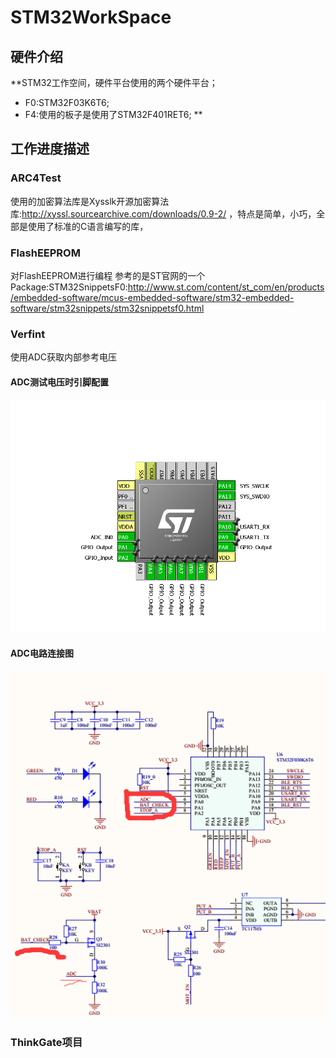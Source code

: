 # STM32WorkSpace
## 硬件介绍
**STM32工作空间，硬件平台使用的两个硬件平台；
* F0:STM32F03K6T6;
* F4:使用的板子是使用了STM32F401RET6;
**

## 工作进度描述
### ARC4Test
使用的加密算法库是Xysslk开源加密算法库:http://xyssl.sourcearchive.com/downloads/0.9-2/
，特点是简单，小巧，全部是使用了标准的C语言编写的库，
### FlashEEPROM
对FlashEEPROM进行编程
参考的是ST官网的一个Package:STM32SnippetsF0:http://www.st.com/content/st_com/en/products/embedded-software/mcus-embedded-software/stm32-embedded-software/stm32snippets/stm32snippetsf0.html
### Verfint
使用ADC获取内部参考电压
#### ADC测试电压时引脚配置
![ADC测试电压时引脚配置](https://github.com/Twsa/STM32WorkSpace/blob/master/F0/STM32F03K6T6/Verfint/Graph/1.png)
#### ADC电路连接图
![ADC测试电压时引脚配置](https://github.com/Twsa/STM32WorkSpace/blob/master/F0/STM32F03K6T6/Verfint/Graph/2.png)

### ThinkGate项目
